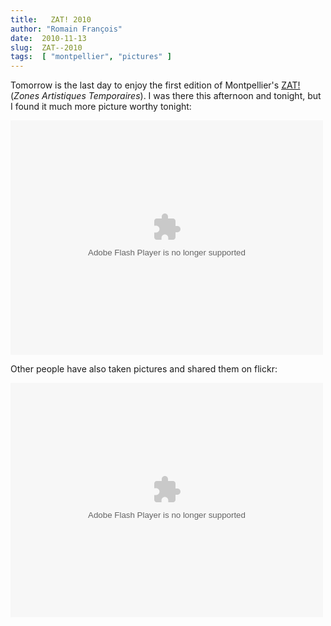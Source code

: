 ```yaml
---
title:   ZAT! 2010
author: "Romain François"
date:  2010-11-13
slug:  ZAT--2010
tags:  [ "montpellier", "pictures" ]
---
```

<div class="post-content">
<p>Tomorrow is the last day to enjoy the first edition of Montpellier's <a href="http://zat.montpellier.fr/">ZAT!</a> (<em>Zones Artistiques Temporaires</em>). I was there this afternoon and tonight, but I found it much more picture worthy tonight: </p>

<object width="500" height="375"> <param name="flashvars" value="offsite=true&amp;lang=fr-fr&amp;page_show_url=%2Fphotos%2Fromainfrancois%2Fsets%2F72157625376034568%2Fshow%2F&amp;page_show_back_url=%2Fphotos%2Fromainfrancois%2Fsets%2F72157625376034568%2F&amp;set_id=72157625376034568&amp;jump_to=">
<param name="movie" value="http://www.flickr.com/apps/slideshow/show.swf?v=71649">
<param name="allowFullScreen" value="true">
<embed type="application/x-shockwave-flash" src="http://www.flickr.com/apps/slideshow/show.swf?v=71649" allowfullscreen="true" flashvars="offsite=true&amp;lang=fr-fr&amp;page_show_url=%2Fphotos%2Fromainfrancois%2Fsets%2F72157625376034568%2Fshow%2F&amp;page_show_back_url=%2Fphotos%2Fromainfrancois%2Fsets%2F72157625376034568%2F&amp;set_id=72157625376034568&amp;jump_to=" width="500" height="375"></embed></object>

<p>Other people have also taken pictures and shared them on flickr: </p>

<object width="500" height="375"> <param name="flashvars" value="offsite=true&amp;lang=fr-fr&amp;page_show_url=%2Fsearch%2Fshow%2F%3Fq%3Dzat%2Bmontpellier&amp;page_show_back_url=%2Fsearch%2F%3Fq%3Dzat%2Bmontpellier&amp;method=flickr.photos.search&amp;api_params_str=&amp;api_text=zat+montpellier&amp;api_tag_mode=bool&amp;api_media=all&amp;api_sort=relevance&amp;jump_to=&amp;start_index=0">
<param name="movie" value="http://www.flickr.com/apps/slideshow/show.swf?v=71649">
<param name="allowFullScreen" value="true">
<embed type="application/x-shockwave-flash" src="http://www.flickr.com/apps/slideshow/show.swf?v=71649" allowfullscreen="true" flashvars="offsite=true&amp;lang=fr-fr&amp;page_show_url=%2Fsearch%2Fshow%2F%3Fq%3Dzat%2Bmontpellier&amp;page_show_back_url=%2Fsearch%2F%3Fq%3Dzat%2Bmontpellier&amp;method=flickr.photos.search&amp;api_params_str=&amp;api_text=zat+montpellier&amp;api_tag_mode=bool&amp;api_media=all&amp;api_sort=relevance&amp;jump_to=&amp;start_index=0" width="500" height="375"></embed></object>
</div>
